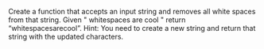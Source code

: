 Create a function that accepts an input string and removes all white spaces from that string.
Given  "        whitespaces     are     cool        "  return “whitespacesarecool”.
Hint: You need to create a new string and return that string with the updated characters.
